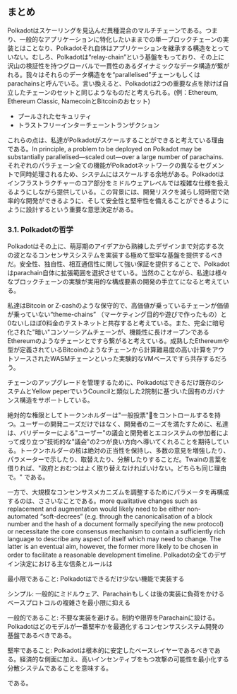 ## まとめ
Polkadotはスケーリングを見込んだ異種混合のマルチチェーンである。つまり、一般的なアプリケーションに特化したいままでの単一ブロックチェーンの実装とはことなり、Polkadotそれ自体はアプリケーションを継承する構造をとっていない。むしろ、Polkadotは“relay-chain”という基盤をもっており、その上に沢山の検証性を持つグローバルで一貫性のあるダイナミックなデータ構造が繋がれる。我々はそれらのデータ構造をを“parallelised”チェーンもしくはparachainsと呼んでいる。言い換えると、Polkadotは2つの重要な点を除けば自立したチェーンのセットと同じようなものだと考えられる。(例：Ethereum, Ethereum Classic, NamecoinとBitcoinのおセット)

- プールされたセキュリティ
- トラストフリーインターチェーントランザクション

これらの点は、私達がPolkadotがスケールすることができると考えている理由である。In principle, a problem to be deployed on Polkadot may be substantially parallelised—scaled out—over a large number of parachains. それぞれのパラチェーン全ての機能がPolkadotネットワークの異なるセグメントで同時処理されるため、システムにはスケールする余地がある。Polkadotはインフラストラクチャーのコア部分をミドルウェアレベルでは複雑な仕様を扱えるようにしながら提供している。この背景には、開発リスクを減らし短時間で効率的な開発ができるように、そして安全性と堅牢性を備えることができるようにように設計するという重要な意思決定がある。

### 3.1. Polkadotの哲学
Polkadotはその上に、萌芽期のアイデアから熟練したデザインまで対応する次の波となるコンセンサスシステムを実装する極めて堅牢な基盤を提供するべきだ。安全性、独自性、相互通信性に関して強い保証を提供することで、Polkadotはparachain自体に拡張範囲を選択させている。当然のことながら、私達は様々なブロックチェーンの実験が実用的な構成要素の開発の手立てになると考えている。

私達はBitcoin or Z-cashのような保守的で、高価値が乗っているチェーンが価値が乗っていない“theme-chains” （マーケティング目的や遊びで作ったもの）と0ないしほぼ0料金のテストネットと共存すると考えている。また、完全に暗号化された"暗い"コンソーシアムチェーンが、機能性に長けオープンであるEthereumのようなチェーンとですら繋がると考えている。成熟したEthereumや型が定義されているBitcoinのようなチェーンから計算難易度の高い計算をアウトソースされたWASMチェーンといった実験的なVMベースですら共存するだろう。

チェーンのアップグレードを管理するために、Polkadotはできるだけ既存のシステムとYellow peperでいうCouncilと類似した2院制に基づいた固有のガバナンス構造をサポートしている。

絶対的な権限としてトークンホルダーは"一般投票"をコントロールするを持つ。ユーザーの開発ニーズだけではなく、開発者のニーズを満たすために、私達は、バリデーターによる"ユーザー"の議会と開発者とエコシステムの参加者によって成り立つ"技術的な"議会"の2つが良い方向へ導いてくれることを期待している。トークンホルダーの核は絶対の正当性を保持し、多数の意見を増強したり、パラメーターで示したり、取替えたり、分解したりすることだ。Twainの言葉を借りれば、"政府とおむつはよく取り替えなければいけない。どちらも同じ理由で。" である。

一方で、大規模なコンセンサスメカニズムを調整するためにパラメータを再構成するのは、ささいなことである。more qualitative changes such as replacement and augmentation would likely need to be either non-automated “soft-decrees” (e.g. through the canonicalisation of a block number and the hash of a document formally specifying the new protocol)
or necessitate the core consensus mechanism to contain a
sufficiently rich language to describe any aspect of itself
which may need to change. The latter is an eventual aim,
however, the former more likely to be chosen in order to
facilitate a reasonable development timeline. Polkadotの全てのデザイン決定における主な信条とルールは

最小限であること: Polkadotはできるだけ少ない機能で実装する

シンプル: 一般的にミドルウェア、Parachainもしくは後の実装に負荷をかけるベースプロトコルの複雑さを最小限に抑える

一般的であること: 不要な実装を避ける。制約や限界をParachainに設ける。Polkadotはどのモデルが一番堅牢かを最適化するコンセンサスシステム開発の基盤であるべきである。

堅牢であること: Polkadotは根本的に安定したベースレイヤーであるべきである。経済的な側面に加え、高いインセンティブをもつ攻撃の可能性を最小化する分散システムであることを意味する。

である。